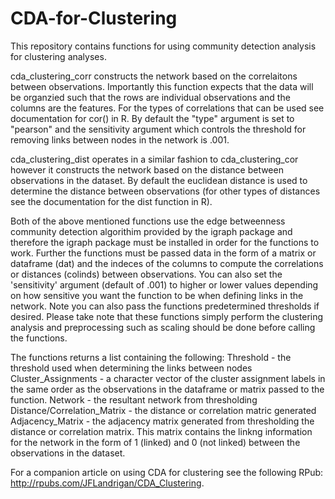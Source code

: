 # CDA-for-Clustering

This repository contains functions for using community detection analysis for clustering analyses.

cda_clustering_corr constructs the network based on the correlaitons between observations. Importantly this function expects that the data will be organzied such that the rows are individual observations and the columns are the features. For the types of correlations that can be used see documentation for cor() in R. By default the "type" argument is set to "pearson" and the sensitivity argument which controls the threshold for removing links between nodes in the network is .001. 

cda_clustering_dist operates in a similar fashion to cda_clustering_cor however it constructs the network based on the distance between observations in the dataset. By default the euclidean distance is used to determine the distance between observations (for other types of distances see the documentation for the dist function in R).

Both of the above mentioned functions use the edge betweenness community detection algorithim provided by the igraph package and therefore the igraph package must be installed in order for the functions to work. Further the functions must be passed data in the form of a matrix or dataframe (dat) and the indeces of the columns to compute the correlations or distances (colinds) between observations. You can also set the 'sensitivity' argument (default of .001) to higher or lower values depending on how sensitive you want the function to be when defining links in the network. Note you can also pass the functions predetermined thresholds if desired. Please take note that these functions simply perform the clustering analysis and preprocessing such as scaling should be done before calling the functions.

The functions returns a list containing the following:
Threshold - the threshold used when determining the links between nodes
Cluster_Assignments - a character vector of the cluster assignment labels in the same order as the observations in the dataframe or matrix    passed to the function.
Network - the resultant network from thresholding
Distance/Correlation_Matrix - the distance or correlation matric generated
Adjacency_Matrix - the adjacency matrix generated from thresholding the distance or correlation matrix. This matrix contains the linkng      information for the network in the form of 1 (linked) and 0 (not linked) between the observations in the dataset.

For a companion article on using CDA for clustering see the following RPub: http://rpubs.com/JFLandrigan/CDA_Clustering. 
